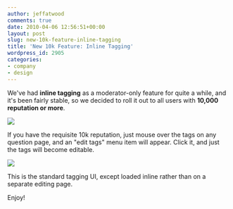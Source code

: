 ```yaml
---
author: jeffatwood
comments: true
date: 2010-04-06 12:56:51+00:00
layout: post
slug: new-10k-feature-inline-tagging
title: 'New 10k Feature: Inline Tagging'
wordpress_id: 2905
categories:
- company
- design
---
```



We've had **inline tagging** as a moderator-only feature for quite a while, and it's been fairly stable, so we decided to roll it out to all users with **10,000 reputation or more**.



![](http://blog.stackoverflow.com/wp-content/uploads/inline-tagging.png)



If you have the requisite 10k reputation, just mouse over the tags on any question page, and an "edit tags" menu item will appear. Click it, and just the tags will become editable.



![](http://blog.stackoverflow.com/wp-content/uploads/inline-tagging-2.png)



This is the standard tagging UI, except loaded inline rather than on a separate editing page.



Enjoy!

